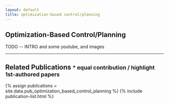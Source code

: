```yaml
---
layout: default
title: optimization-based control/planning
---
```


## Optimization-Based Control/Planning

TODO -- INTRO and some youtube, and images

---

## Related Publications <small>* equal contribution / highlight 1st-authored papers </small>
{% assign publications = site.data.pub_optimization_based_control_planning %}
{% include publication-list.html %}